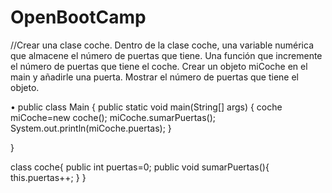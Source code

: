 # OpenBootCamp
//Crear una clase coche.
Dentro de la clase coche, una variable numérica que almacene el número de puertas que tiene.
Una función que incremente el número de puertas que tiene el coche.
Crear un objeto miCoche en el main y añadirle una puerta.
Mostrar el número de puertas que tiene el objeto.


•	public class Main {
    public static void main(String[] args) {
        coche miCoche=new coche();
        miCoche.sumarPuertas();
        System.out.println(miCoche.puertas);
    }


}

class coche{
    public int puertas=0;
    public void sumarPuertas(){
        this.puertas++;
    }
}
